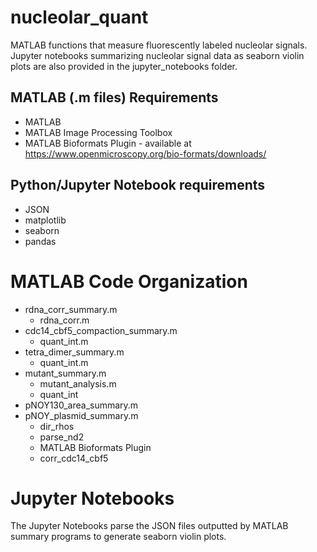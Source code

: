 # nucleolar_quant
MATLAB functions that measure fluorescently labeled nucleolar signals. Jupyter notebooks summarizing nucleolar signal data as seaborn violin plots are also provided in the jupyter_notebooks folder.
## MATLAB (.m files) Requirements
- MATLAB
- MATLAB Image Processing Toolbox
- MATLAB Bioformats Plugin - available at https://www.openmicroscopy.org/bio-formats/downloads/
## Python/Jupyter Notebook requirements
- JSON
- matplotlib
- seaborn
- pandas
# MATLAB Code Organization
* rdna_corr_summary.m
   * rdna_corr.m
* cdc14_cbf5_compaction_summary.m
  * quant_int.m
* tetra_dimer_summary.m
  * quant_int.m
* mutant_summary.m
  * mutant_analysis.m
   * quant_int
* pNOY130_area_summary.m
* pNOY_plasmid_summary.m
  * dir_rhos
   * parse_nd2
    * MATLAB Bioformats Plugin
   * corr_cdc14_cbf5
# Jupyter Notebooks
The Jupyter Notebooks parse the JSON files outputted by MATLAB summary programs to generate seaborn violin plots.
